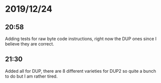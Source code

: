 # 2019/12/24

## 20:58

Adding tests for raw byte code instructions, right now the DUP ones since I
believe they are correct.

## 21:30

Added all for DUP, there are 8 different varieties for DUP2 so quite a bunch
to do but I am rather tired.
